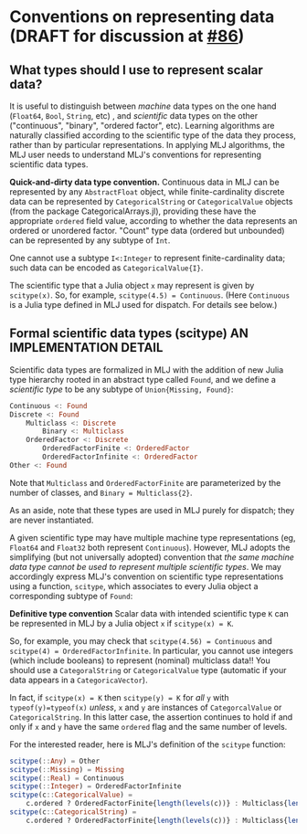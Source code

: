 # Conventions on representing data (DRAFT for discussion at [#86](https://github.com/alan-turing-institute/MLJ.jl/issues/86))

## What types should I use to represent scalar data?

It is useful to distinguish between *machine* data types on the one
hand (`Float64`, `Bool`, `String`, etc) , and *scientific* data types
on the other ("continuous", "binary", "ordered factor", etc). Learning
algorithms are naturally classified according to the scientific type
of the data they process, rather than by particular
representations. In applying MLJ algorithms, the MLJ user needs to
understand MLJ's conventions for representing scientific data types.

**Quick-and-dirty data type convention.** Continuous data in MLJ can
be represented by any `AbstractFloat` object, while finite-cardinality
discrete data can be represented by `CategoricalString` or
`CategoricalValue` objects (from the package CategoricalArrays.jl),
providing these have the appropriate `ordered` field value, according
to whether the data represents an ordered or unordered factor. "Count"
type data (ordered but unbounded) can be represented by any subtype of
`Int`. 

One cannot use a subtype `I<:Integer` to represent finite-cardinality
data; such data can be encoded as `CategoricalValue{I}`.

The scientific type that a Julia object `x` may represent is given by
`scitype(x)`. So, for example, `scitype(4.5) = Continuous`. (Here
`Continuous` is a Julia type defined in MLJ used for dispatch. For
details see below.)


## Formal scientific data types (scitype) AN IMPLEMENTATION DETAIL

Scientific data types are formalized in MLJ with the addition of new
Julia type hierarchy rooted in an abstract type called `Found`, and we define
a *scientific type* to be any subtype of `Union{Missing, Found}`:

````julia
Continuous <: Found 
Discrete <: Found
	Multiclass <: Discrete
	    Binary <: Multiclass
    OrderedFactor <: Discrete
	    OrderedFactorFinite <: OrderedFactor 
	    OrderedFactorInfinite <: OrderedFactor
Other <: Found
````

Note that `Multiclass` and `OrderedFactorFinite` are parameterized by
the number of classes, and `Binary = Multiclass{2}`.

As an aside, note that these types are used in MLJ purely for
dispatch; they are never instantiated. 

A given scientific type may have multiple machine type representations
(eg, `Float64` and `Float32` both represent `Continuous`). However,
MLJ adopts the simplifying (but not universally adopted) convention
that *the same machine data type cannot be used to represent multiple
scientific types*. We may accordingly express MLJ's convention on
scientific type representations using a function, `scitype`, which
associates to every Julia object a corresponding subtype of `Found`:

**Definitive type convention** Scalar data with intended scientific
type `K` can be represented in MLJ by a Julia object `x` if
`scitype(x) = K`.

So, for example, you may check that `scitype(4.56) = Continuous` and
`scitype(4) = OrderedFactorInfinite`. In particular, you cannot use
integers (which include booleans) to represent (nominal) multiclass
data!! You should use a `CategoralString` or `CategoricalValue` type
(automatic if your data appears in a `CategoricaVector`).

In fact, if `scitype(x) = K` then `scitype(y) = K` for *all* `y` with
`typeof(y)=typeof(x)` *unless*, `x` and `y` are instances of
`CategorcalValue` or `CategoricalString`. In this latter case, the
assertion continues to hold if and only if `x` and `y` have the same
`ordered` flag and the same number of levels.

For the interested reader, here is MLJ's definition of the `scitype` function:

````julia
scitype(::Any) = Other
scitype(::Missing) = Missing
scitype(::Real) = Continuous
scitype(::Integer) = OrderedFactorInfinite
scitype(c::CategoricalValue) =
    c.ordered ? OrderedFactorFinite{length(levels(c))} : Multiclass{length(levels(c))}
scitype(c::CategoricalString) =
    c.ordered ? OrderedFactorFinite{length(levels(c))} : Multiclass{length(levels(c))}

````





